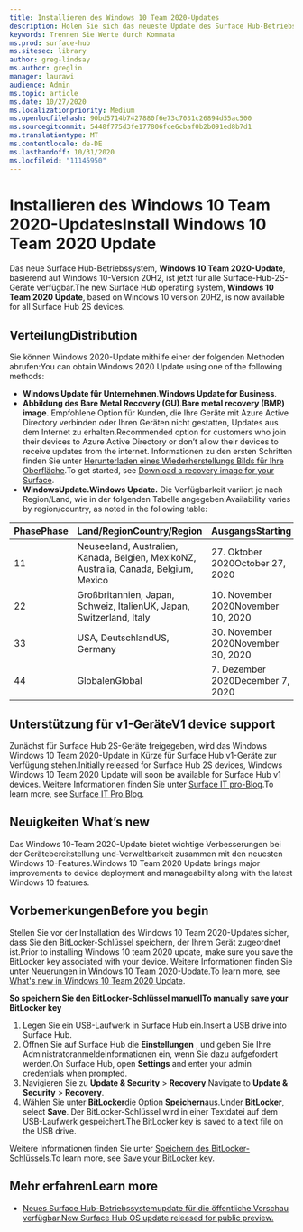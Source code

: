 ```yaml
---
title: Installieren des Windows 10 Team 2020-Updates
description: Holen Sie sich das neueste Update des Surface Hub-Betriebssystems, Windows 10 Team 2020-Update.
keywords: Trennen Sie Werte durch Kommata
ms.prod: surface-hub
ms.sitesec: library
author: greg-lindsay
ms.author: greglin
manager: laurawi
audience: Admin
ms.topic: article
ms.date: 10/27/2020
ms.localizationpriority: Medium
ms.openlocfilehash: 90bd5714b7427880f6e73c7031c26894d55ac500
ms.sourcegitcommit: 5448f775d3fe177806fce6cbaf0b2b091ed8b7d1
ms.translationtype: MT
ms.contentlocale: de-DE
ms.lasthandoff: 10/31/2020
ms.locfileid: "11145950"
---
```

# <span data-ttu-id="56ee2-104">Installieren des Windows 10 Team 2020-Updates</span><span class="sxs-lookup"><span data-stu-id="56ee2-104">Install Windows 10 Team 2020 Update</span></span> 

<span data-ttu-id="56ee2-105">Das neue Surface Hub-Betriebssystem, **Windows 10 Team 2020-Update**, basierend auf Windows 10-Version 20H2, ist jetzt für alle Surface-Hub-2S-Geräte verfügbar.</span><span class="sxs-lookup"><span data-stu-id="56ee2-105">The new Surface Hub operating system, **Windows 10 Team 2020 Update**, based on Windows 10 version 20H2, is now available for all Surface Hub 2S devices.</span></span>  

## <span data-ttu-id="56ee2-106">Verteilung</span><span class="sxs-lookup"><span data-stu-id="56ee2-106">Distribution</span></span>

<span data-ttu-id="56ee2-107">Sie können Windows 2020-Update mithilfe einer der folgenden Methoden abrufen:</span><span class="sxs-lookup"><span data-stu-id="56ee2-107">You can obtain Windows 2020 Update using one of the following methods:</span></span>

- <span data-ttu-id="56ee2-108">**Windows Update für Unternehmen**.</span><span class="sxs-lookup"><span data-stu-id="56ee2-108">**Windows Update for Business**.</span></span>
- <span data-ttu-id="56ee2-109">**Abbildung des Bare Metal Recovery (GU)**.</span><span class="sxs-lookup"><span data-stu-id="56ee2-109">**Bare metal recovery (BMR) image**.</span></span> <span data-ttu-id="56ee2-110">Empfohlene Option für Kunden, die Ihre Geräte mit Azure Active Directory verbinden oder Ihren Geräten nicht gestatten, Updates aus dem Internet zu erhalten.</span><span class="sxs-lookup"><span data-stu-id="56ee2-110">Recommended option for customers who join their devices to Azure Active Directory or don’t allow their devices to receive updates from the internet.</span></span> <span data-ttu-id="56ee2-111">Informationen zu den ersten Schritten finden Sie unter [Herunterladen eines Wiederherstellungs Bilds für Ihre Oberfläche](https://support.microsoft.com/surfacerecoveryimage).</span><span class="sxs-lookup"><span data-stu-id="56ee2-111">To get started, see [Download a recovery image for your Surface](https://support.microsoft.com/surfacerecoveryimage).</span></span>
- **<span data-ttu-id="56ee2-112">WindowsUpdate.</span><span class="sxs-lookup"><span data-stu-id="56ee2-112">Windows Update.</span></span>** <span data-ttu-id="56ee2-113">Die Verfügbarkeit variiert je nach Region/Land, wie in der folgenden Tabelle angegeben:</span><span class="sxs-lookup"><span data-stu-id="56ee2-113">Availability varies by region/country, as noted in the following table:</span></span>

| <span data-ttu-id="56ee2-114">Phase</span><span class="sxs-lookup"><span data-stu-id="56ee2-114">Phase</span></span> | <span data-ttu-id="56ee2-115">Land/Region</span><span class="sxs-lookup"><span data-stu-id="56ee2-115">Country/Region</span></span>                         | <span data-ttu-id="56ee2-116">Ausgangs</span><span class="sxs-lookup"><span data-stu-id="56ee2-116">Starting</span></span>          |
| ----- | -------------------------------------- | ----------------- |
| <span data-ttu-id="56ee2-117">1</span><span class="sxs-lookup"><span data-stu-id="56ee2-117">1</span></span>     | <span data-ttu-id="56ee2-118">Neuseeland, Australien, Kanada, Belgien, Mexiko</span><span class="sxs-lookup"><span data-stu-id="56ee2-118">NZ, Australia, Canada, Belgium, Mexico</span></span> | <span data-ttu-id="56ee2-119">27. Oktober 2020</span><span class="sxs-lookup"><span data-stu-id="56ee2-119">October 27, 2020</span></span>  |
| <span data-ttu-id="56ee2-120">2</span><span class="sxs-lookup"><span data-stu-id="56ee2-120">2</span></span>     | <span data-ttu-id="56ee2-121">Großbritannien, Japan, Schweiz, Italien</span><span class="sxs-lookup"><span data-stu-id="56ee2-121">UK, Japan, Switzerland, Italy</span></span>          | <span data-ttu-id="56ee2-122">10. November 2020</span><span class="sxs-lookup"><span data-stu-id="56ee2-122">November 10, 2020</span></span> |
| <span data-ttu-id="56ee2-123">3</span><span class="sxs-lookup"><span data-stu-id="56ee2-123">3</span></span>     | <span data-ttu-id="56ee2-124">USA, Deutschland</span><span class="sxs-lookup"><span data-stu-id="56ee2-124">US, Germany</span></span>                            | <span data-ttu-id="56ee2-125">30. November 2020</span><span class="sxs-lookup"><span data-stu-id="56ee2-125">November 30, 2020</span></span> |
| <span data-ttu-id="56ee2-126">4</span><span class="sxs-lookup"><span data-stu-id="56ee2-126">4</span></span>     | <span data-ttu-id="56ee2-127">Globalen</span><span class="sxs-lookup"><span data-stu-id="56ee2-127">Global</span></span>                                 | <span data-ttu-id="56ee2-128">7. Dezember 2020</span><span class="sxs-lookup"><span data-stu-id="56ee2-128">December 7, 2020</span></span>  |


## <span data-ttu-id="56ee2-129">Unterstützung für v1-Geräte</span><span class="sxs-lookup"><span data-stu-id="56ee2-129">V1 device support</span></span> 

<span data-ttu-id="56ee2-130">Zunächst für Surface Hub 2S-Geräte freigegeben, wird das Windows Windows 10 Team 2020-Update in Kürze für Surface Hub v1-Geräte zur Verfügung stehen.</span><span class="sxs-lookup"><span data-stu-id="56ee2-130">Initially released for Surface Hub 2S devices, Windows Windows 10 Team 2020 Update will soon be available for Surface Hub v1 devices.</span></span> <span data-ttu-id="56ee2-131">Weitere Informationen finden Sie unter [Surface IT pro-Blog](https://techcommunity.microsoft.com/t5/surface-it-pro-blog/surface-hub-windows-10-team-2020-update-available-october-27/ba-p/1810739).</span><span class="sxs-lookup"><span data-stu-id="56ee2-131">To learn more, see [Surface IT Pro Blog](https://techcommunity.microsoft.com/t5/surface-it-pro-blog/surface-hub-windows-10-team-2020-update-available-october-27/ba-p/1810739).</span></span>
 
## <span data-ttu-id="56ee2-132">Neuigkeiten </span><span class="sxs-lookup"><span data-stu-id="56ee2-132">What’s new</span></span>

<span data-ttu-id="56ee2-133">Das Windows 10-Team 2020-Update bietet wichtige Verbesserungen bei der Gerätebereitstellung und-Verwaltbarkeit zusammen mit den neuesten Windows 10-Features.</span><span class="sxs-lookup"><span data-stu-id="56ee2-133">Windows 10 Team 2020 Update brings major improvements to device deployment and manageability along with the latest Windows 10 features.</span></span> 
 
## <span data-ttu-id="56ee2-134">Vorbemerkungen</span><span class="sxs-lookup"><span data-stu-id="56ee2-134">Before you begin</span></span>

<span data-ttu-id="56ee2-135">Stellen Sie vor der Installation des Windows 10 Team 2020-Updates sicher, dass Sie den BitLocker-Schlüssel speichern, der Ihrem Gerät zugeordnet ist.</span><span class="sxs-lookup"><span data-stu-id="56ee2-135">Prior to installing Windows 10 team 2020 update, make sure you save the BitLocker key associated with your device.</span></span> <span data-ttu-id="56ee2-136">Weitere Informationen finden Sie unter [Neuerungen in Windows 10 Team 2020-Update](surface-hub-2020-update-whats-new.md).</span><span class="sxs-lookup"><span data-stu-id="56ee2-136">To learn more, see [What's new in Windows 10 Team 2020 Update](surface-hub-2020-update-whats-new.md).</span></span>

**<span data-ttu-id="56ee2-137">So speichern Sie den BitLocker-Schlüssel manuell</span><span class="sxs-lookup"><span data-stu-id="56ee2-137">To manually save your BitLocker key</span></span>**

1. <span data-ttu-id="56ee2-138">Legen Sie ein USB-Laufwerk in Surface Hub ein.</span><span class="sxs-lookup"><span data-stu-id="56ee2-138">Insert a USB drive into Surface Hub.</span></span>
2. <span data-ttu-id="56ee2-139">Öffnen Sie auf Surface Hub die **Einstellungen** , und geben Sie Ihre Administratoranmeldeinformationen ein, wenn Sie dazu aufgefordert werden.</span><span class="sxs-lookup"><span data-stu-id="56ee2-139">On Surface Hub, open **Settings** and enter your admin credentials when prompted.</span></span>
3. <span data-ttu-id="56ee2-140">Navigieren Sie zu **Update & Security**  >  **Recovery**.</span><span class="sxs-lookup"><span data-stu-id="56ee2-140">Navigate to **Update & Security** > **Recovery**.</span></span>
4. <span data-ttu-id="56ee2-141">Wählen Sie unter **BitLocker**die Option **Speichern**aus.</span><span class="sxs-lookup"><span data-stu-id="56ee2-141">Under **BitLocker**, select **Save**.</span></span> <span data-ttu-id="56ee2-142">Der BitLocker-Schlüssel wird in einer Textdatei auf dem USB-Laufwerk gespeichert.</span><span class="sxs-lookup"><span data-stu-id="56ee2-142">The BitLocker key is saved to a text file on the USB drive.</span></span>

<span data-ttu-id="56ee2-143">Weitere Informationen finden Sie unter [Speichern des BitLocker-Schlüssels](save-bitlocker-key-surface-hub.md).</span><span class="sxs-lookup"><span data-stu-id="56ee2-143">To learn more, see [Save your BitLocker key](save-bitlocker-key-surface-hub.md).</span></span>


## <span data-ttu-id="56ee2-144">Mehr erfahren</span><span class="sxs-lookup"><span data-stu-id="56ee2-144">Learn more</span></span>


- [<span data-ttu-id="56ee2-145">Neues Surface Hub-Betriebssystemupdate für die öffentliche Vorschau verfügbar.</span><span class="sxs-lookup"><span data-stu-id="56ee2-145">New Surface Hub OS update released for public preview.</span></span>](https://techcommunity.microsoft.com/t5/surface-it-pro-blog/new-surface-hub-os-update-released-for-public-preview/ba-p/1534823)

